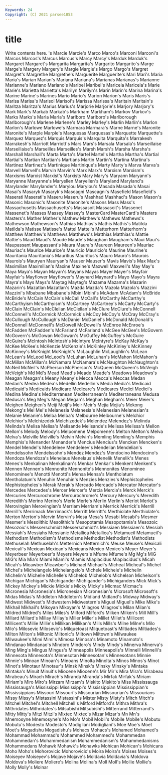 ```yaml
---
Keywords: 24
Copyright: (C) 2021 parsee1053
---
```


# title

Write contents here.
's Marcie Marcie's Marco Marco's Marconi Marconi's Marcos Marcos's
Marcus Marcus's Marcy Marcy's Marduk Marduk's Margaret Margaret's Margarita Margarita's
Margarito Margarito's Marge Marge's Margery Margery's Margie Margie's Margo Margo's
Margret Margret's Margrethe Margrethe's Marguerite Marguerite's Mari Mari's Maria Maria's
Marian Marian's Mariana Mariana's Marianas Marianas's Marianne Marianne's Mariano Mariano's
Maribel Maribel's Maricela Maricela's Marie Marie's Marietta Marietta's Marilyn Marilyn's
Marin Marin's Marina Marina's Marine Marine's Marines Mario Mario's Marion
Marion's Maris Maris's Marisa Marisa's Marisol Marisol's Marissa Marissa's Maritain
Maritain's Maritza Maritza's Marius Marius's Marjorie Marjorie's Marjory Marjory's Mark
Mark's Markab Markab's Markham Markham's Markov Markov's Marks Marks's Marla
Marla's Marlboro Marlboro's Marlborough Marlborough's Marlene Marlene's Marley Marley's Marlin
Marlin's Marlon Marlon's Marlowe Marlowe's Marmara Marmara's Marne Marne's Maronite
Maronite's Marple Marple's Marquesas Marquesas's Marquette Marquette's Marquez Marquez's Marquis
Marquis's Marquita Marquita's Marrakesh Marrakesh's Marriott Marriott's Mars Mars's Marsala
Marsala's Marseillaise Marseillaise's Marseilles Marseilles's Marsh Marsh's Marsha Marsha's Marshall
Marshall's Marta Marta's Martel Martel's Martha Martha's Martial Martial's Martian
Martian's Martians Martin Martin's Martina Martina's Martinez Martinez's Martinique Martinique's
Marty Marty's Marva Marva's Marvell Marvell's Marvin Marvin's Marx Marx's
Marxism Marxism's Marxisms Marxist Marxist's Marxists Mary Mary's Maryann Maryann's
Maryanne Maryanne's Maryellen Maryellen's Maryland Maryland's Marylander Marylander's Marylou Marylou's
Masada Masada's Masai Masai's Masaryk Masaryk's Mascagni Mascagni's Masefield Masefield's
Maserati Maserati's Maseru Maseru's Mashhad Mashhad's Mason Mason's Masonic Masonic's
Masonite Masonite's Masons Mass Mass's Massachusetts Massachusetts's Massasoit Massasoit's Massenet
Massenet's Masses Massey Massey's MasterCard MasterCard's Masters Masters's Mather Mather's
Mathew Mathew's Mathews Mathews's Mathewson Mathewson's Mathias Mathias's Mathis Mathis's
Matilda Matilda's Matisse Matisse's Mattel Mattel's Matterhorn Matterhorn's Matthew Matthew's
Matthews Matthews's Matthias Matthias's Mattie Mattie's Maud Maud's Maude Maude's
Maugham Maugham's Maui Maui's Maupassant Maupassant's Maura Maura's Maureen Maureen's
Mauriac Mauriac's Maurice Maurice's Mauricio Mauricio's Maurine Maurine's Mauritania Mauritania's
Mauritius Mauritius's Mauro Mauro's Maurois Maurois's Mauryan Mauryan's Mauser Mauser's
Mavis Mavis's Max Max's Maximilian Maximilian's Maxine Maxine's Maxwell Maxwell's
May May's Maya Maya's Mayan Mayan's Mayans Mayas Mayer Mayer's
Mayfair Mayfair's Mayflower Mayflower's Maynard Maynard's Mayo Mayo's Mayra Mayra's
Mays Mays's Maytag Maytag's Mazama Mazama's Mazarin Mazarin's Mazatlan Mazatlan's
Mazda Mazda's Mazola Mazola's Mazzini Mazzini's Mbabane Mbabane's Mbini Mbini's
McAdam McAdam's McBride McBride's McCain McCain's McCall McCall's McCarthy McCarthy's
McCarthyism McCarthyism's McCartney McCartney's McCarty McCarty's McClain McClain's McClellan McClellan's
McClure McClure's McConnell McConnell's McCormick McCormick's McCoy McCoy's McCray McCray's
McCullough McCullough's McDaniel McDaniel's McDonald McDonald's McDonnell McDonnell's McDowell McDowell's
McEnroe McEnroe's McFadden McFadden's McFarland McFarland's McGee McGee's McGovern McGovern's
McGowan McGowan's McGuffey McGuffey's McGuire McGuire's McIntosh McIntosh's McIntyre McIntyre's
McKay McKay's McKee McKee's McKenzie McKenzie's McKinley McKinley's McKinney McKinney's
McKnight McKnight's McLaughlin McLaughlin's McLean McLean's McLeod McLeod's McLuhan McLuhan's
McMahon McMahon's McMillan McMillan's McNamara McNamara's McNaughton McNaughton's McNeil McNeil's
McPherson McPherson's McQueen McQueen's McVeigh McVeigh's Md Md's Mead Mead's
Meade Meade's Meadows Meadows's Meagan Meagan's Meany Meany's Mecca Mecca's
Meccas Medan Medan's Medea Medea's Medellin Medellin's Media Media's Medicaid
Medicaid's Medicaids Medicare Medicare's Medicares Medici Medici's Medina Medina's Mediterranean
Mediterranean's Mediterraneans Medusa Medusa's Meg Meg's Megan Megan's Meghan Meghan's
Meier Meier's Meighen Meighen's Meiji Meiji's Meir Meir's Mejia Mejia's
Mekong Mekong's Mel Mel's Melanesia Melanesia's Melanesian Melanesian's Melanie Melanie's
Melba Melba's Melbourne Melbourne's Melchior Melchior's Melchizedek Melchizedek's Melendez Melendez's
Melinda Melinda's Melisa Melisa's Melisande Melisande's Melissa Melissa's Mellon Mellon's
Melody Melody's Melpomene Melpomene's Melton Melton's Melva Melva's Melville Melville's
Melvin Melvin's Memling Memling's Memphis Memphis's Menander Menander's Mencius Mencius's
Mencken Mencken's Mendel Mendel's Mendeleev Mendeleev's Mendelian Mendelian's Mendelssohn Mendelssohn's
Mendez Mendez's Mendocino Mendocino's Mendoza Mendoza's Menelaus Menelaus's Menelik Menelik's
Menes Menes's Menkalinan Menkalinan's Menkar Menkar's Menkent Menkent's Mennen Mennen's
Mennonite Mennonite's Mennonites Menominee Menominee's Menotti Menotti's Mensa Mensa's Mentholatum
Mentholatum's Menuhin Menuhin's Menzies Menzies's Mephistopheles Mephistopheles's Merak Merak's Mercado
Mercado's Mercator Mercator's Mercedes Mercedes's Mercer Mercer's Mercia Mercia's Merck
Merck's Mercuries Mercurochrome Mercurochrome's Mercury Mercury's Meredith Meredith's Merino Merino's
Merle Merle's Merlin Merlin's Merlot Merlot's Merovingian Merovingian's Merriam Merriam's
Merrick Merrick's Merrill Merrill's Merrimack Merrimack's Merritt Merritt's Merthiolate Merthiolate's
Merton Merton's Mervin Mervin's Mesa Mesa's Mesabi Mesabi's Mesmer Mesmer's
Mesolithic Mesolithic's Mesopotamia Mesopotamia's Mesozoic Mesozoic's Messerschmidt Messerschmidt's Messiaen Messiaen's
Messiah Messiah's Messiahs Messianic Metallica Metallica's Metamucil Metamucil's Methodism Methodism's
Methodisms Methodist Methodist's Methodists Methuselah Methuselah's Metternich Metternich's Meuse Meuse's
Mexicali Mexicali's Mexican Mexican's Mexicans Mexico Mexico's Meyer Meyer's Meyerbeer
Meyerbeer's Meyers Meyers's Mfume Mfume's Mg Mg's MiG MiG's Mia
Mia's Miami Miami's Miamis Miaplacidus Miaplacidus's Micah Micah's Micawber Micawber's
Michael Michael's Micheal Micheal's Michel Michel's Michelangelo Michelangelo's Michele Michele's
Michelin Michelin's Michelle Michelle's Michelob Michelob's Michelson Michelson's Michigan Michigan's
Michigander Michigander's Michiganders Mick Mick's Mickey Mickey's Mickie Mickie's Micky
Micky's Micmac Micmac's Micronesia Micronesia's Micronesian Micronesian's Microsoft Microsoft's Midas
Midas's Middleton Middleton's Midland Midland's Midway Midway's Midwest Midwest's Midwestern
Midwestern's Miguel Miguel's Mike Mike's Mikhail Mikhail's Mikoyan Mikoyan's Milagros
Milagros's Milan Milan's Mildred Mildred's Miles Miles's Milford Milford's Milken
Milken's Mill Mill's Millard Millard's Millay Millay's Miller Miller's Millet
Millet's Millicent Millicent's Millie Millie's Millikan Millikan's Mills Mills's Milne
Milne's Milo Milo's Milosevic Milosevic's Milquetoast Milquetoast's Miltiades Miltiades's Milton
Milton's Miltonic Miltonic's Miltown Miltown's Milwaukee Milwaukee's Mimi Mimi's Mimosa
Mimosa's Minamoto Minamoto's Mindanao Mindanao's Mindoro Mindoro's Mindy Mindy's Minerva
Minerva's Ming Ming's Mingus Mingus's Minneapolis Minneapolis's Minnelli Minnelli's Minnesota
Minnesota's Minnesotan Minnesotan's Minnesotans Minnie Minnie's Minoan Minoan's Minoans Minolta
Minolta's Minos Minos's Minot Minot's Minotaur Minotaur's Minsk Minsk's Minsky
Minsky's Mintaka Mintaka's Minuit Minuit's Miocene Miocene's Mir Mir's Mira
Mira's Mirabeau Mirabeau's Mirach Mirach's Miranda Miranda's Mirfak Mirfak's Miriam
Miriam's Miro Miro's Mirzam Mirzam's Miskito Miskito's Miss Mississauga Mississauga's
Mississippi Mississippi's Mississippian Mississippian's Mississippians Missouri Missouri's Missourian Missourian's Missourians
Missy Missy's Mistassini Mistassini's Mister Misty Misty's Mitch Mitch's Mitchel
Mitchel's Mitchell Mitchell's Mitford Mitford's Mithra Mithra's Mithridates Mithridates's Mitsubishi
Mitsubishi's Mitterrand Mitterrand's Mitty Mitty's Mitzi Mitzi's Mixtec Mixtec's Mizar
Mizar's Mn Mn's Mnemosyne Mnemosyne's Mo Mo's Mobil Mobil's Mobile
Mobile's Mobutu Mobutu's Modesto Modesto's Modigliani Modigliani's Moe Moe's Moet
Moet's Mogadishu Mogadishu's Mohacs Mohacs's Mohamed Mohamed's Mohammad Mohammad's Mohammed
Mohammed's Mohammedan Mohammedan's Mohammedanism Mohammedanism's Mohammedanisms Mohammedans Mohawk Mohawk's Mohawks
Mohican Mohican's Mohicans Moho Moho's Mohorovicic Mohorovicic's Moira Moira's Moises
Moises's Moiseyev Moiseyev's Mojave Mojave's Moldavia Moldavia's Moldova Moldova's Moliere
Moliere's Molina Molina's Moll Moll's Mollie Mollie's Molly Molly's Molnar

